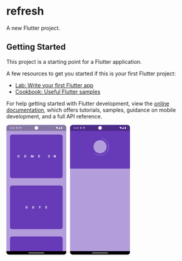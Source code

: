 # refresh

A new Flutter project.

## Getting Started

This project is a starting point for a Flutter application.

A few resources to get you started if this is your first Flutter project:

- [Lab: Write your first Flutter app](https://docs.flutter.dev/get-started/codelab)
- [Cookbook: Useful Flutter samples](https://docs.flutter.dev/cookbook)

For help getting started with Flutter development, view the
[online documentation](https://docs.flutter.dev/), which offers tutorials,
samples, guidance on mobile development, and a full API reference.

<div style="display: flex; flex-wrap: wrap;">
    <div style="flex: 0 0 calc(33.33% - 10px); margin-right: 10px;">
        <img src="https://github.com/Srujankm12/Refresh-page/blob/main/refresh_pag1.png" alt="Image 1" style="width: 100%; height: auto;">
    </div>
    <div style="flex: 0 0 calc(33.33% - 10px); margin-right: 10px;">
        <img src="https://github.com/Srujankm12/Refresh-page/blob/main/refresh_page2.png" alt="Image 2" style="width: 100%; height: auto;">
    </div>
<!--     <div style="flex: 0 0 calc(33.33% - 10px);">
        <img src="image3.jpg" alt="Image 3" style="width: 100%; height: auto;">
    </div> -->
</div>
